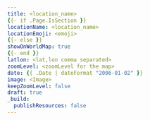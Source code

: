 ```yaml
---
title: <location_name>
{{- if .Page.IsSection }}
locationName: <location_name>
locationEmoji: <emoji>
{{- else }}
showOnWorldMap: true
{{- end }}
latlon: <lat,lon comma separated>
zoomLevel: <zoomLevel for the map>
date: {{ .Date | dateFormat "2006-01-02" }}
image: <Image>
keepZoomLevel: false
draft: true
_build:
  publishResources: false
---
```

